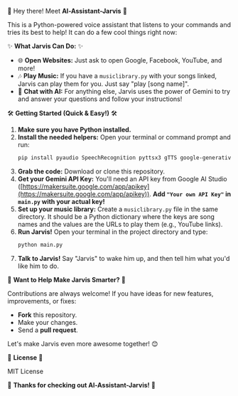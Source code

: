 👋 Hey there! Meet **Al-Assistant-Jarvis** 🤖

This is a Python-powered voice assistant that listens to your commands and tries its best to help! It can do a few cool things right now:

✨ **What Jarvis Can Do:** ✨

* 🌐 **Open Websites:** Just ask to open Google, Facebook, YouTube, and more!
* 🎶 **Play Music:** If you have a `musiclibrary.py` with your songs linked, Jarvis can play them for you. Just say "play [song name]".
* 🧠 **Chat with AI:** For anything else, Jarvis uses the power of Gemini to try and answer your questions and follow your instructions!

🛠️ **Getting Started (Quick & Easy!)** 🛠️

1.  **Make sure you have Python installed.**
2.  **Install the needed helpers:** Open your terminal or command prompt and run:
    ```bash
    pip install pyaudio SpeechRecognition pyttsx3 gTTS google-generativeai pygame
    ```
3.  **Grab the code:** Download or clone this repository.
4.  **Get your Gemini API Key:** You'll need an API key from Google AI Studio ([https://makersuite.google.com/app/apikey](https://makersuite.google.com/app/apikey)). **Add `"Your own API Key"` in `main.py` with your actual key!**
5.  **Set up your music library:** Create a `musiclibrary.py` file in the same directory. It should be a Python dictionary where the keys are song names and the values are the URLs to play them (e.g., YouTube links).
6.  **Run Jarvis!** Open your terminal in the project directory and type:
    ```bash
    python main.py
    ```
7.  **Talk to Jarvis!** Say "Jarvis" to wake him up, and then tell him what you'd like him to do.

🤝 **Want to Help Make Jarvis Smarter?** 🤝

Contributions are always welcome! If you have ideas for new features, improvements, or fixes:

* **Fork** this repository.
* Make your changes.
* Send a **pull request**.

Let's make Jarvis even more awesome together! 😊

📜 **License** 📜

MIT License

🙏 **Thanks for checking out Al-Assistant-Jarvis!** 🙏
